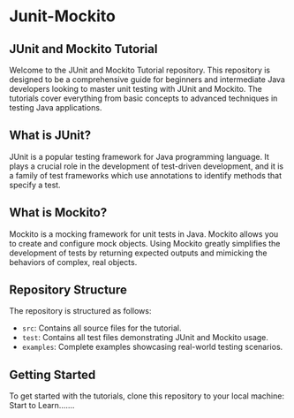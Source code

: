 # Junit-Mockito

## JUnit and Mockito Tutorial

Welcome to the JUnit and Mockito Tutorial repository. This repository is designed to be a comprehensive guide for beginners and intermediate Java developers looking to master unit testing with JUnit and Mockito. The tutorials cover everything from basic concepts to advanced techniques in testing Java applications.

## What is JUnit?

JUnit is a popular testing framework for Java programming language. It plays a crucial role in the development of test-driven development, and it is a family of test frameworks which use annotations to identify methods that specify a test.

## What is Mockito?

Mockito is a mocking framework for unit tests in Java. Mockito allows you to create and configure mock objects. Using Mockito greatly simplifies the development of tests by returning expected outputs and mimicking the behaviors of complex, real objects.

## Repository Structure

The repository is structured as follows:

- `src`: Contains all source files for the tutorial.
- `test`: Contains all test files demonstrating JUnit and Mockito usage.
- `examples`: Complete examples showcasing real-world testing scenarios.


## Getting Started

To get started with the tutorials, clone this repository to your local machine:
Start to Learn.......

